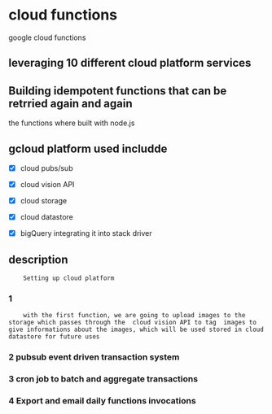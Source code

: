# cloud functions 
 google cloud functions

## leveraging 10 different cloud platform services
## Building idempotent functions that can be retrried again and again

the functions where built with node.js

## gcloud platform used includde 
-[x] cloud pubs/sub
-[x] cloud vision API
-[x] cloud storage
-[x] cloud datastore
-[x] bigQuery integrating it into stack driver



## description
        Setting up cloud platform
###   1 
        with the first function, we are going to upload images to the storage which passes through the  cloud vision API to tag  images to give informations about the images, which will be used stored in cloud datastore for future uses
###   2 pubsub event driven transaction system 
###   3 cron job to batch and aggregate transactions
###   4 Export and email daily functions invocations







